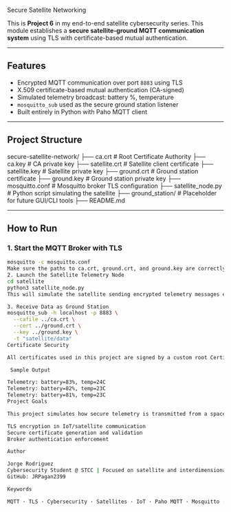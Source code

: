  Secure Satellite Networking

This is **Project 6** in my end-to-end satellite cybersecurity series. This module establishes a **secure satellite-ground MQTT communication system** using TLS with certificate-based mutual authentication.

---

## Features

- Encrypted MQTT communication over port `8883` using TLS
- X.509 certificate-based mutual authentication (CA-signed)
- Simulated telemetry broadcast: battery %, temperature
- `mosquitto_sub` used as the secure ground station listener
- Built entirely in Python with Paho MQTT client

---

## Project Structure

secure-satellite-network/
├── ca.crt # Root Certificate Authority
├── ca.key # CA private key
├── satellite.crt # Satellite client certificate
├── satellite.key # Satellite private key
├── ground.crt # Ground station certificate
├── ground.key # Ground station private key
├── mosquitto.conf # Mosquitto broker TLS configuration
├── satellite_node.py # Python script simulating the satellite
├── ground_station/ # Placeholder for future GUI/CLI tools
├── README.md


---

##  How to Run

### 1. Start the MQTT Broker with TLS

```bash
mosquitto -c mosquitto.conf
Make sure the paths to ca.crt, ground.crt, and ground.key are correctly set in mosquitto.conf.
2. Launch the Satellite Telemetry Node
cd satellite
python3 satellite_node.py
This will simulate the satellite sending encrypted telemetry messages every few seconds.

3. Receive Data as Ground Station
mosquitto_sub -h localhost -p 8883 \
  --cafile ../ca.crt \
  --cert ../ground.crt \
  --key ../ground.key \
  -t "satellite/data"
Certificate Security

All certificates used in this project are signed by a custom root Certificate Authority (CA). The broker (mosquitto) is configured to require client certificates, enforcing mutual authentication for all connected nodes.

 Sample Output

Telemetry: battery=83%, temp=24C
Telemetry: battery=82%, temp=23C
Telemetry: battery=81%, temp=23C
Project Goals

This project simulates how secure telemetry is transmitted from a spacecraft (or satellite) to a ground station. It demonstrates:

TLS encryption in IoT/satellite communication
Secure certificate generation and validation
Broker authentication enforcement

Author

Jorge Rodriguez
Cybersecurity Student @ STCC | Focused on satellite and interdimensional communications
GitHub: JRPagan2399

Keywords

MQTT · TLS · Cybersecurity · Satellites · IoT · Paho MQTT · Mosquitto · Python
